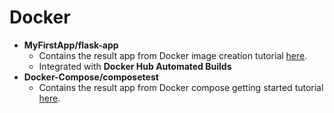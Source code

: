 
# Docker

* **MyFirstApp/flask-app**
  * Contains the result app from Docker image creation tutorial [here](https://github.com/docker/labs/blob/master/beginner/readme.md).
  * Integrated with **Docker Hub Automated Builds**
* **Docker-Compose/composetest**
  * Contains the result app from Docker compose getting started tutorial [here](https://docs.docker.com/compose/gettingstarted/).
